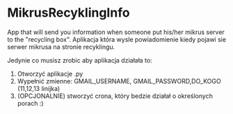 # MikrusRecyklingInfo
 App that will send you information when someone put his/her mikrus server to the "recycling box".
 Aplikacja która wysle powiadomienie kiedy pojawi sie serwer mikrusa na stronie recyklingu.

Jedynie co musisz zrobic aby aplikacja działała to:
1. Otworzyć aplikacje .py
2. Wypełnić zmienne: GMAIL_USERNAME, GMAIL_PASSWORD,DO_KOGO (11,12,13 linijka)
3. (OPCJONALNIE) stworzyć crona, który bedzie działał o określonych porach :)
